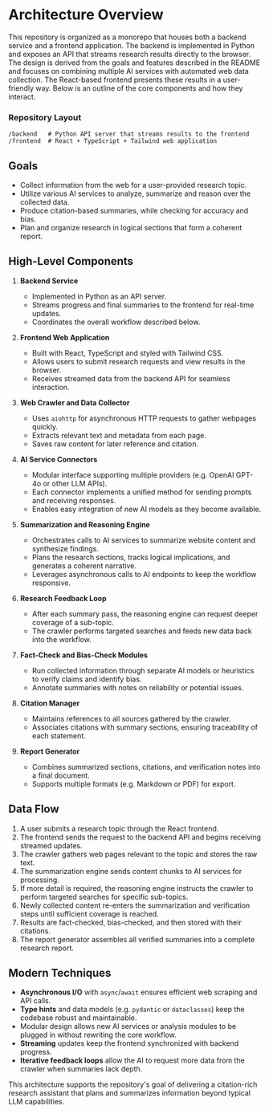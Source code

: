 # Architecture Overview

This repository is organized as a monorepo that houses both a backend service and a frontend application. The backend is implemented in Python and exposes an API that streams research results directly to the browser. The design is derived from the goals and features described in the README and focuses on combining multiple AI services with automated web data collection. The React-based frontend presents these results in a user-friendly way. Below is an outline of the core components and how they interact.

### Repository Layout

```
/backend   # Python API server that streams results to the frontend
/frontend  # React + TypeScript + Tailwind web application
```

## Goals

* Collect information from the web for a user-provided research topic.
* Utilize various AI services to analyze, summarize and reason over the collected data.
* Produce citation-based summaries, while checking for accuracy and bias.
* Plan and organize research in logical sections that form a coherent report.

## High-Level Components

1. **Backend Service**
   - Implemented in Python as an API server.
   - Streams progress and final summaries to the frontend for real-time updates.
   - Coordinates the overall workflow described below.

2. **Frontend Web Application**
   - Built with React, TypeScript and styled with Tailwind CSS.
   - Allows users to submit research requests and view results in the browser.
   - Receives streamed data from the backend API for seamless interaction.
3. **Web Crawler and Data Collector**
   - Uses `aiohttp` for asynchronous HTTP requests to gather webpages quickly.
   - Extracts relevant text and metadata from each page.
   - Saves raw content for later reference and citation.

4. **AI Service Connectors**
   - Modular interface supporting multiple providers (e.g. OpenAI GPT-4o or other LLM APIs).
   - Each connector implements a unified method for sending prompts and receiving responses.
   - Enables easy integration of new AI models as they become available.

5. **Summarization and Reasoning Engine**
   - Orchestrates calls to AI services to summarize website content and synthesize findings.
   - Plans the research sections, tracks logical implications, and generates a coherent narrative.
   - Leverages asynchronous calls to AI endpoints to keep the workflow responsive.
6. **Research Feedback Loop**
   - After each summary pass, the reasoning engine can request deeper coverage of a sub-topic.
   - The crawler performs targeted searches and feeds new data back into the workflow.

7. **Fact-Check and Bias-Check Modules**
   - Run collected information through separate AI models or heuristics to verify claims and identify bias.
   - Annotate summaries with notes on reliability or potential issues.

8. **Citation Manager**
   - Maintains references to all sources gathered by the crawler.
   - Associates citations with summary sections, ensuring traceability of each statement.

9. **Report Generator**
   - Combines summarized sections, citations, and verification notes into a final document.
   - Supports multiple formats (e.g. Markdown or PDF) for export.

## Data Flow

1. A user submits a research topic through the React frontend.
2. The frontend sends the request to the backend API and begins receiving streamed updates.
3. The crawler gathers web pages relevant to the topic and stores the raw text.
4. The summarization engine sends content chunks to AI services for processing.
5. If more detail is required, the reasoning engine instructs the crawler to perform targeted searches for specific sub-topics.
6. Newly collected content re-enters the summarization and verification steps until sufficient coverage is reached.
7. Results are fact-checked, bias-checked, and then stored with their citations.
8. The report generator assembles all verified summaries into a complete research report.

## Modern Techniques

* **Asynchronous I/O** with `async`/`await` ensures efficient web scraping and API calls.
* **Type hints** and data models (e.g. `pydantic` or `dataclasses`) keep the codebase robust and maintainable.
* Modular design allows new AI services or analysis modules to be plugged in without rewriting the core workflow.
* **Streaming** updates keep the frontend synchronized with backend progress.
* **Iterative feedback loops** allow the AI to request more data from the crawler when summaries lack depth.

This architecture supports the repository's goal of delivering a citation-rich research assistant that plans and summarizes information beyond typical LLM capabilities.


